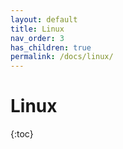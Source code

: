 ```yaml
---
layout: default
title: Linux
nav_order: 3
has_children: true
permalink: /docs/linux/
---
```


# Linux

{:toc}
